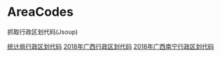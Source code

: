 # AreaCodes
抓取行政区划代码(Jsoup)

[统计局行政区划代码](http://www.stats.gov.cn/tjsj/tjbz/tjyqhdmhcxhfdm/)
[2018年广西行政区划代码](http://www.stats.gov.cn/tjsj/tjbz/tjyqhdmhcxhfdm/2018/45.html)
[2018年广西南宁行政区划代码](http://www.stats.gov.cn/tjsj/tjbz/tjyqhdmhcxhfdm/2018/45/4501.html)
